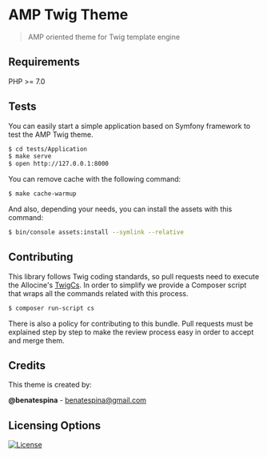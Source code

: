 # AMP Twig Theme
> AMP oriented theme for Twig template engine

## Requirements
PHP >= 7.0

## Tests
You can easily start a simple application based on Symfony framework to test the AMP Twig theme.
```bash
$ cd tests/Application
$ make serve
$ open http://127.0.0.1:8000
```
You can remove cache with the following command:
```bash
$ make cache-warmup
```
And also, depending your needs, you can install the assets with this command:
```bash
$ bin/console assets:install --symlink --relative
```

## Contributing
This library follows Twig coding standards, so pull requests need to execute the Allocine's [TwigCs][1]. In order
to simplify we provide a Composer script that wraps all the commands related with this process.
```bash
$ composer run-script cs
```

There is also a policy for contributing to this bundle. Pull requests must be explained step by step to make the
review process easy in order to accept and merge them.

## Credits
This theme is created by:
>
**@benatespina** - [benatespina@gmail.com](mailto:benatespina@gmail.com)

## Licensing Options
[![License](https://poser.pugx.org/benatespina/amp-twig-theme/license.svg)](https://github.com/benatespina/AMPTwigTheme/blob/master/LICENSE)

[1]: https://github.com/allocine/twigcs 
